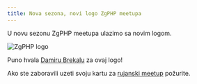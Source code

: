 ```yaml
---
title: Nova sezona, novi logo ZgPHP meetupa
---
```


U novu sezonu ZgPHP meetupa ulazimo sa novim logom.

![ZgPHP logo](/images/logo/zgphp.png)

Puno hvala [Damiru Brekalu][brekalo] za ovaj logo!

Ako ste zaboravili uzeti svoju kartu za [rujanski meetup][rujan] požurite.

[logo]: /images/logo/zgphp.png
[brekalo]: http://www.facebook.com/damir.brekalo
[rujan]: /2012/09/prva-godisnjica-zgphp-meetupa/
